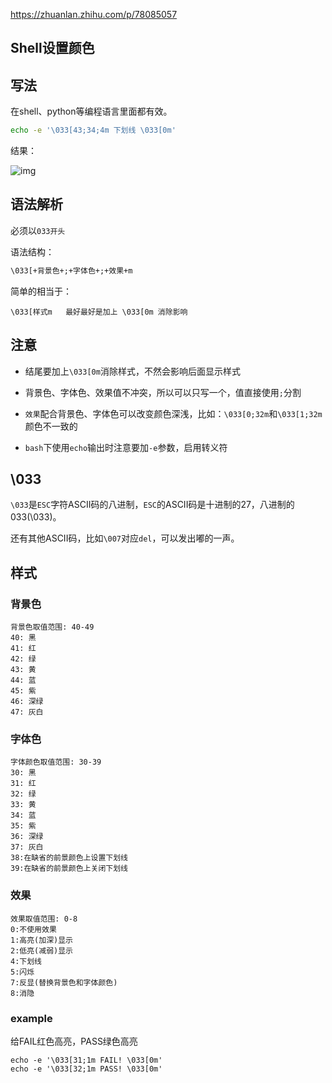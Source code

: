 https://zhuanlan.zhihu.com/p/78085057



## Shell设置颜色

## 写法

在shell、python等编程语言里面都有效。

```bash
echo -e '\033[43;34;4m 下划线 \033[0m'
```

结果：

![img](https://pic3.zhimg.com/80/v2-b9752410bfead79e96a09e16816d76aa_1440w.webp)



## 语法解析

必须以`033开头`

语法结构：

```html
\033[+背景色+;+字体色+;+效果+m
```

简单的相当于：

```text
\033[样式m   最好最好是加上 \033[0m 消除影响
```

## 注意

- 结尾要加上`\033[0m`消除样式，不然会影响后面显示样式

- 背景色、字体色、效果值不冲突，所以可以只写一个，值直接使用`;`分割

- `效果`配合背景色、字体色可以改变颜色深浅，比如：`\033[0;32m`和`\033[1;32m`颜色不一致的

- `bash`下使用`echo`输出时注意要加`-e`参数，启用转义符

  

## \033

`\033`是`ESC`字符ASCII码的八进制，`ESC`的ASCII码是十进制的27，八进制的033(\033)。

还有其他ASCII码，比如`\007`对应`del`，可以发出嘟的一声。

## 样式

### 背景色

```text
背景色取值范围: 40-49
40: 黑 
41: 红 
42: 绿 
43: 黄  
44: 蓝 
45: 紫 
46: 深绿 
47: 灰白
```

### 字体色

```text
字体颜色取值范围: 30-39
30: 黑 
31: 红 
32: 绿 
33: 黄  
34: 蓝 
35: 紫 
36: 深绿 
37: 灰白
38:在缺省的前景颜色上设置下划线 
39:在缺省的前景颜色上关闭下划线
```

### 效果

```text
效果取值范围: 0-8
0:不使用效果
1:高亮(加深)显示
2:低亮(减弱)显示   
4:下划线
5:闪烁
7:反显(替换背景色和字体颜色)
8:消隐
```





### example

给FAIL红色高亮，PASS绿色高亮

```
echo -e '\033[31;1m FAIL! \033[0m'
echo -e '\033[32;1m PASS! \033[0m'
```

